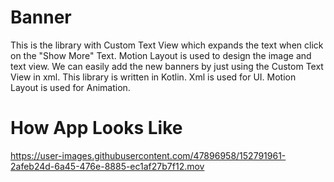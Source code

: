 # Banner
 
This is the library with Custom Text View which expands the text when click on the "Show More" Text.
Motion Layout is used to design the image and text view.
We can easily add the new banners by just using the Custom Text View in xml.
This library is written in Kotlin.
Xml is used for UI.
Motion Layout is used for Animation.

# How App Looks Like


https://user-images.githubusercontent.com/47896958/152791961-2afeb24d-6a45-476e-8885-ec1af27b7f12.mov

